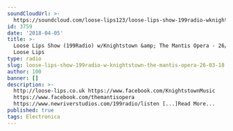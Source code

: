 ```yaml
---
soundCloudUrl: >-
  https://soundcloud.com/loose-lips123/loose-lips-show-199radio-wknightstown-the-mantis-opera-260318
id: 3759
date: '2018-04-05'
title: >-
  Loose Lips Show (199Radio) w/Knightstown &amp; The Mantis Opera - 26/03/18 -
  Loose Lips
type: radio
slug: loose-lips-show-199radio-w-knightstown-the-mantis-opera-26-03-18
author: 100
banner: []
description: >-
  http://loose-lips.co.uk https://www.facebook.com/KnightstownMusic
  https://www.facebook.com/themantisopera
  https://www.newriverstudios.com/199radio/listen [...]Read More...
published: true
tags: Electronica
---
```

